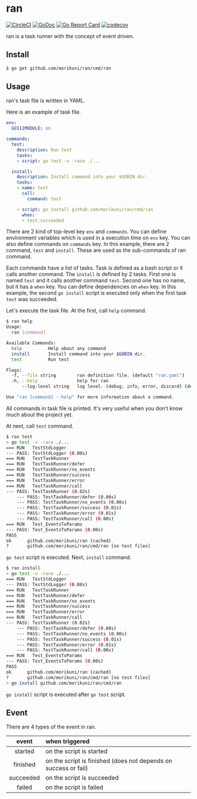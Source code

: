 # ran

[![CircleCI](https://circleci.com/gh/morikuni/ran/tree/master.svg?style=shield)](https://circleci.com/gh/morikuni/ran/tree/master)
[![GoDoc](https://godoc.org/github.com/morikuni/ran?status.svg)](https://godoc.org/github.com/morikuni/ran)
[![Go Report Card](https://goreportcard.com/badge/github.com/morikuni/ran)](https://goreportcard.com/report/github.com/morikuni/ran)
[![codecov](https://codecov.io/gh/morikuni/ran/branch/master/graph/badge.svg)](https://codecov.io/gh/morikuni/ran)

ran is a task runner with the concept of event driven. 

## Install

```sh
$ go get github.com/morikuni/ran/cmd/ran
```

## Usage

ran's task file is written in YAML.

Here is an example of task file.

```yaml
env:
  GO111MODULE: on

commands:
  test:
    description: Run test
    tasks:
    - script: go test -v -race ./...

  install:
    description: Install command into your $GOBIN dir.
    tasks:
    - name: test
      call:
        command: test

    - script: go install github.com/morikuni/ran/cmd/ran
      when:
      - test.succeeded
```

There are 2 kind of top-level key `env` and `commands`.
You can define environment variables which is used in a execution time on `env` key.
You can also define commands on `commands` key.
In this example, there are 2 command, `test` and `install`.
These are used as the sub-commands of ran command.

Each commands have a list of tasks.
Task is defined as a bash script or it calls another command.
The `install` is defined by 2 tasks.
First one is named `test` and it calls another command `test`.
Second one has no name, but it has a `when` key.
You can define dependencies on `when` key.
In this example, the second `go install` script is executed only when the first task `test` was succeeded.

Let's execute the task file.
At the first, call `help` command.

```sh
$ ran help
Usage:
  ran [command]

Available Commands:
  help          Help about any command
  install       Install command into your $GOBIN dir.
  test          Run test

Flags:
  -f, --file string        ran definition file. (default "ran.yaml")
  -h, --help               help for ran
      --log-level string   log level. (debug, info, error, discard) (default "info")

Use "ran [command] --help" for more information about a command.
```

All commands in task file is printed.
It's very useful when you don't know much about the project yet.

At next, call `test` command.

```sh
$ ran test
> go test -v -race ./...
=== RUN   TestStdLogger
--- PASS: TestStdLogger (0.00s)
=== RUN   TestTaskRunner
=== RUN   TestTaskRunner/defer
=== RUN   TestTaskRunner/no_events
=== RUN   TestTaskRunner/success
=== RUN   TestTaskRunner/error
=== RUN   TestTaskRunner/call
--- PASS: TestTaskRunner (0.02s)
    --- PASS: TestTaskRunner/defer (0.00s)
    --- PASS: TestTaskRunner/no_events (0.00s)
    --- PASS: TestTaskRunner/success (0.01s)
    --- PASS: TestTaskRunner/error (0.01s)
    --- PASS: TestTaskRunner/call (0.00s)
=== RUN   Test_EventsToParams
--- PASS: Test_EventsToParams (0.00s)
PASS
ok      github.com/morikuni/ran (cached)
?       github.com/morikuni/ran/cmd/ran [no test files]
```

`go test` script is executed.
Next, `install` command.

```sh
$ ran install
> go test -v -race ./...
=== RUN   TestStdLogger
--- PASS: TestStdLogger (0.00s)
=== RUN   TestTaskRunner
=== RUN   TestTaskRunner/defer
=== RUN   TestTaskRunner/no_events
=== RUN   TestTaskRunner/success
=== RUN   TestTaskRunner/error
=== RUN   TestTaskRunner/call
--- PASS: TestTaskRunner (0.02s)
    --- PASS: TestTaskRunner/defer (0.00s)
    --- PASS: TestTaskRunner/no_events (0.00s)
    --- PASS: TestTaskRunner/success (0.01s)
    --- PASS: TestTaskRunner/error (0.01s)
    --- PASS: TestTaskRunner/call (0.00s)
=== RUN   Test_EventsToParams
--- PASS: Test_EventsToParams (0.00s)
PASS
ok      github.com/morikuni/ran (cached)
?       github.com/morikuni/ran/cmd/ran [no test files]
> go install github.com/morikuni/ran/cmd/ran
```

`go install` script is executed after `go test` script.

## Event

There are 4 types of the event in ran.

| event | when triggered |
| :-: | :- |
| started | on the script is started |
| finished | on the script is finished (does not depends on success or fail) |
| succeeded | on the script is succeeded |
| failed | on the script is failed |
